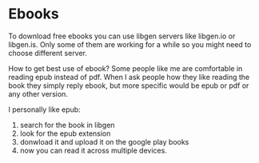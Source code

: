# Ebooks
To download free ebooks you can use libgen servers like libgen.io or libgen.is. Only some of them are working for a while so you might need to choose different server.

How to get best use of ebook?
Some people like me are comfortable in reading epub instead of pdf. When I ask people how they like reading the book they simply reply ebook, but more specific would be epub or pdf or any other version.

I personally like epub:
1. search for the book in libgen
2. look for the epub extension
3. donwload it and upload it on the google play books
4. now you can read it across multiple devices.